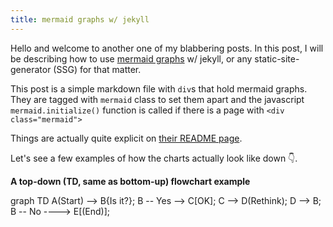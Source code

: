 ```yaml
---
title: mermaid graphs w/ jekyll
---
```

Hello and welcome to another one of my blabbering posts.
In this post, I will be describing how to use [mermaid graphs](https://mermaid-js.github.io/mermaid/#/) w/ jekyll, or any static-site-generator (SSG) for that matter.

This post is a simple markdown file with `div`s that hold mermaid graphs. They are tagged with `mermaid` class to set them apart and the javascript `mermaid.initialize()` function is called if there is a page with `<div class="mermaid">` 

Things are actually quite explicit on [their README page](https://mermaid-js.github.io/mermaid/#/README).

Let's see a few examples of how the charts actually look like down 👇.

**A top-down (TD, same as bottom-up) flowchart example**
<div class="mermaid">
graph TD
  A(Start) --> B{Is it?};
  B -- Yes --> C[OK];
  C --> D(Rethink);
  D --> B;
  B -- No ----> E[(End)];
</div>